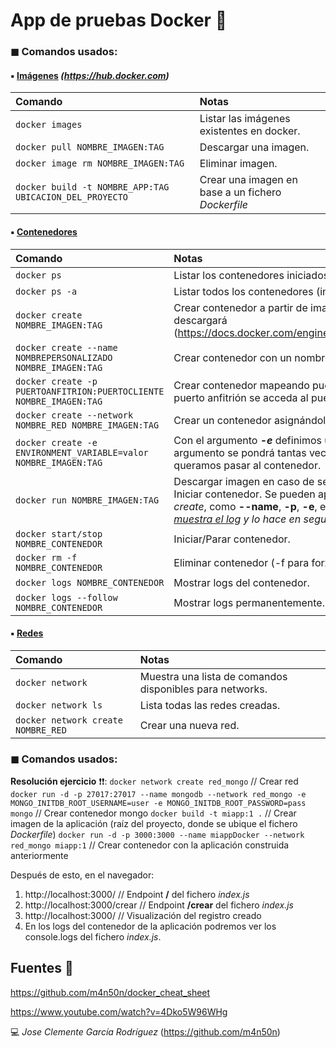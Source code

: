 # App de pruebas Docker 🐳

### ◼ Comandos usados:

#### ▪ <u>Imágenes</u> *(**<https://hub.docker.com>**)*

|Comando|Notas|
|:----------|:-----------|
|`docker images`|Listar las imágenes existentes en docker.|
|`docker pull NOMBRE_IMAGEN:TAG`|Descargar una imagen.|
|`docker image rm NOMBRE_IMAGEN:TAG`|Eliminar imagen.|
|`docker build -t NOMBRE_APP:TAG UBICACION_DEL_PROYECTO`|Crear una imagen en base a un fichero *Dockerfile*|

#### ▪ <u>Contenedores</u> 

|Comando|Notas|
|:----------|:-----------|
|`docker ps`|Listar los contenedores iniciados.|
|`docker ps -a`|Listar todos los contenedores (iniciados e inactivos).|
|`docker create NOMBRE_IMAGEN:TAG`|Crear contenedor a partir de imagen. En caso de no encontrarla, la descargará (https://docs.docker.com/engine/reference/commandline/create/).|
|`docker create --name NOMBREPERSONALIZADO NOMBRE_IMAGEN:TAG`|Crear contenedor con un nombre personalizado.|
|`docker create -p PUERTOANFITRION:PUERTOCLIENTE NOMBRE_IMAGEN:TAG`|Crear contenedor mapeando puertos, de forma que desde el puerto anfitrión se acceda al puerto cliente.|
|`docker create --network NOMBRE_RED NOMBRE_IMAGEN:TAG`|Crear un contenedor asignándole una red.|
|`docker create -e ENVIRONMENT_VARIABLE=valor NOMBRE_IMAGEN:TAG`|Con el argumento ***-e*** definimos una variable de entorno. Este argumento se pondrá tantas veces como variables de entorno queramos pasar al contenedor.|
|`docker run NOMBRE_IMAGEN:TAG`|Descargar imagen en caso de ser necesario + Crear contenedor + Iniciar contenedor. Se pueden aplicar también los argumentos de *create*, como **--name**, **-p**, **-e**, etc... *Con el argumento **-d** <u>no muestra el log</u> y lo hace en segundo plano*|
|`docker start/stop NOMBRE_CONTENEDOR`|Iniciar/Parar contenedor.|
|`docker rm -f NOMBRE_CONTENEDOR`|Eliminar contenedor (-f para forzar en caso de que esté iniciado)|
|`docker logs NOMBRE_CONTENEDOR`|Mostrar logs del contenedor.|
|`docker logs --follow NOMBRE_CONTENEDOR`|Mostrar logs permanentemente.|

#### ▪ <u>Redes</u> 

|Comando|Notas|
|:----------|:-----------|
|`docker network`|Muestra una lista de comandos disponibles para networks.|
|`docker network ls`|Lista todas las redes creadas.|
|`docker network create NOMBRE_RED`|Crear una nueva red.|

### ◼ Comandos usados:
**Resolución ejercicio** ❗❗: 
`docker network create red_mongo` // Crear red
`docker run -d -p 27017:27017 --name mongodb --network red_mongo -e MONGO_INITDB_ROOT_USERNAME=user -e MONGO_INITDB_ROOT_PASSWORD=pass mongo` // Crear contenedor mongo
`docker build -t miapp:1 .` // Crear imagen de la aplicación (raíz del proyecto, donde se ubique el fichero *Dockerfile*)
`docker run -d -p 3000:3000 --name miappDocker --network red_mongo miapp:1` // Crear contenedor con la aplicación construida anteriormente

Después de esto, en el navegador:
1. http://localhost:3000/ // Endpoint **/** del fichero *index.js*
2. http://localhost:3000/crear // Endpoint **/crear** del fichero *index.js*
3. http://localhost:3000/ // Visualización del registro creado
4. En los logs del contenedor de la aplicación podremos ver los console.logs del fichero *index.js*.

## Fuentes 📌

<https://github.com/m4n50n/docker_cheat_sheet>

<https://www.youtube.com/watch?v=4Dko5W96WHg>

💻 _Jose Clemente García Rodríguez_ (<https://github.com/m4n50n>)
